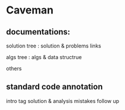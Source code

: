 # Caveman

## documentations:
solution tree : solution & problems links

algs tree : algs & data structrue

others

## standard code annotation
intro
tag
solution & analysis
mistakes
follow up

### 
